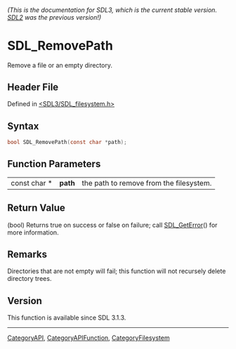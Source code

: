 ###### (This is the documentation for SDL3, which is the current stable version. [SDL2](https://wiki.libsdl.org/SDL2/) was the previous version!)
# SDL_RemovePath

Remove a file or an empty directory.

## Header File

Defined in [<SDL3/SDL_filesystem.h>](https://github.com/libsdl-org/SDL/blob/main/include/SDL3/SDL_filesystem.h)

## Syntax

```c
bool SDL_RemovePath(const char *path);
```

## Function Parameters

|              |          |                                         |
| ------------ | -------- | --------------------------------------- |
| const char * | **path** | the path to remove from the filesystem. |

## Return Value

(bool) Returns true on success or false on failure; call
[SDL_GetError](SDL_GetError)() for more information.

## Remarks

Directories that are not empty will fail; this function will not recursely
delete directory trees.

## Version

This function is available since SDL 3.1.3.

----
[CategoryAPI](CategoryAPI), [CategoryAPIFunction](CategoryAPIFunction), [CategoryFilesystem](CategoryFilesystem)

